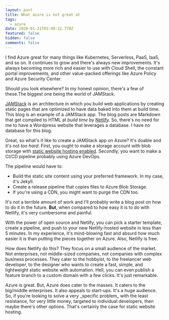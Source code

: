 ```yaml
---
layout: post
title: What azure is not great at
tags:
  - azure
date: 2020-01-21T03:49:12.770Z
featured: false
hidden: false
comments: false
---
```

I find Azure great for many things like Kubernetes, Serverless, PaaS, IaaS, and so on. It continues to grow and there's always new improvements. It's always becoming more rich and easier to use with Cloud Shell, the constant portal improvements, and other value-packed offerings like Azure Policy and Azure Security Center.

<!--more--> 

Should you look elsewhere? In my honest opinion, there's a few of these.The biggest one being the world of JAMStack.

[JAMStack](https://jamstack.org/) is an architecture in which you build web applications by creating static pages that are optimized to have data baked into them at build time. This blog is an example of a JAMStack app. The blog posts are Markdown that get compiled to HTML at *build time* by [Netlify](https://www.netlify.com/). So, there's no need for me to have a Wordpress website that leverages a database. I have no database for this blog. 

Great, so what's it like to create a JAMStack app on Azure? It's doable and it's not *too hard*. First, you ought to make a storage account with blob storage with [static website hosting enabled](https://docs.microsoft.com/en-us/azure/storage/blobs/storage-blob-static-website). Secondly, you want to make a CI/CD pipeline probably using Azure DevOps. 

The pipeline would have to:

* Build the static site content using your preferred framework. In my case, it's Jekyll.
* Create a release pipeline that copies files to Azure Blob Storage.
* If you're using a CDN, you might want to purge the CDN too.

It's not a terrible amount of work and I'll probably write a blog post on how to do it in the future. **But**, when compared to how easy it is to do with Netlify, it's very cumbersome and painful. 

With the power of open source and Netlify, you can pick a starter template, create a pipeline, and push to your new Netlify-hosted website in less than 5 minutes. In my experience, it's mind-blowing fast and absurd how much easier it is than putting the pieces together on Azure. Also, Netlify is free.

How does Netlify do this? They focus on a small audience of the market. Not enterprises, not middle-sized companies, not companies with complex business processes. They cater to the hobbyist, to the freelancer web developer, to the designer who wants to create a fast, simple, and lightweight static website with automation. Hell, you can even publish a feature branch to a custom domain with a few clicks. It's just remarkable.

Azure is great. But, Azure does cater to the masses. It caters to the big/middle enterprises. It also appeals to start-ups. It's a huge audience. So, if you're looking to solve a very \_specific problem\_ with the least resistance, for very little money, targeted to individual developers, then maybe there's other options. That's certainly the case for static website hosting.
